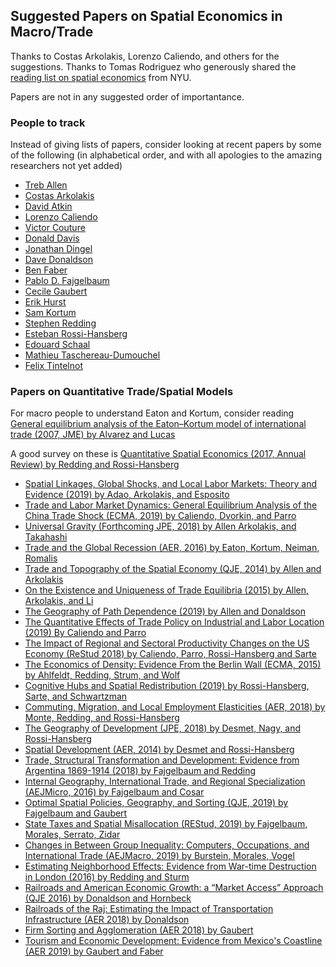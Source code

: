 ## Suggested Papers on Spatial Economics in Macro/Trade
Thanks to Costas Arkolakis, Lorenzo Caliendo, and others for the suggestions. Thanks to Tomas Rodriguez who generously shared the [reading list on spatial economics](NYUlist.pdf) from NYU.

Papers are not in any suggested order of importantance.

### People to track
Instead of giving lists of papers, consider looking at recent papers by some of the following (in alphabetical order, and with all apologies to the amazing researchers not yet added)
- [Treb Allen](https://sites.google.com/site/treballen/)
- [Costas Arkolakis](http://www.econ.yale.edu/~ka265/)
- [David Atkin](https://www.mit.edu/~atkin/)
- [Lorenzo Caliendo](https://sites.google.com/site/lorenzocaliendo/)
- [Victor Couture](http://faculty.haas.berkeley.edu/couture/index.html?_ga=2.132578698.589686807.1578425949-1977489864.1571180423)
- [Donald Davis](https://sites.google.com/site/drdavis001/home/research)
- [Jonathan Dingel](https://faculty.chicagobooth.edu/jonathan.dingel/)
- [Dave Donaldson](https://economics.mit.edu/faculty/ddonald) 
- [Ben Faber](https://eml.berkeley.edu/~faberb/)
- [Pablo D. Fajgelbaum](http://www.econ.ucla.edu/pfajgelbaum/)
- [Cecile Gaubert](https://eml.berkeley.edu/~cecile.gaubert/)
- [Erik Hurst](https://www.chicagobooth.edu/faculty/directory/h/erik-hurst)
- [Sam Kortum](http://kortum.elisites.yale.edu/)
- [Stephen Redding](http://www.princeton.edu/~reddings/) 
- [Esteban Rossi-Hansberg](https://www.princeton.edu/~erossi/)
- [Edouard Schaal](https://sites.google.com/site/edouardschaal/research)
- [Mathieu Taschereau-Dumouchel](https://www.mathtd.info/)
- [Felix Tintelnot](http://felix-tintelnot.wikidot.com/research) 

### Papers on Quantitative Trade/Spatial Models

For macro people to understand Eaton and Kortum, consider reading [General equilibrium analysis of the Eaton–Kortum model of international trade (2007, JME) by Alvarez and Lucas](https://www.sciencedirect.com/science/article/pii/S0304393206002169)

A good survey on these is [Quantitative Spatial Economics (2017, Annual Review) by Redding and Rossi-Hansberg](https://www.annualreviews.org/doi/abs/10.1146/annurev-economics-063016-103713)

- [Spatial Linkages, Global Shocks, and Local Labor
Markets: Theory and Evidence (2019) by Adao, Arkolakis, and Esposito](http://www.econ.yale.edu/~ka265/research/LaborSupplyTrade/Adao%20Arkolakis%20Esposito%20Spatial%20Links%20Global%20Shocks%20Local%20Labor%20Markets.pdf)
- [Trade and Labor Market Dynamics: General Equilibrium Analysis of the China Trade Shock (ECMA, 2019) by Caliendo, Dvorkin, and Parro](https://www.google.com/url?q=https%3A%2F%2Fspinup-000d1a-wp-offload-media.s3.amazonaws.com%2Ffaculty%2Fwp-content%2Fuploads%2Fsites%2F40%2F2019%2F06%2FCDP.pdf&sa=D&sntz=1&usg=AFQjCNHNh33ZESCatHsc-tfzM7ih3TVj-w)
- [Universal Gravity (Forthcoming JPE, 2018) by Allen Arkolakis, and Takahashi](http://www.econ.yale.edu/~ka265/research/UniversalGravity/AAT%20-%20Universal%20Gravity%20-%20paper.pdf)
- [Trade and the Global Recession (AER, 2016) by Eaton, Kortum, Neiman, Romalis](https://faculty.chicagobooth.edu/brent.neiman/research/EKNR.pdf)
- [Trade and Topography of the Spatial Economy (QJE, 2014) by Allen and Arkolakis](http://www.econ.yale.edu/~ka265/research/Topography/AllenArkolakis.pdf)
- [On the Existence and Uniqueness of Trade Equilibria (2015) by Allen, Arkolakis, and Li ](http://www.econ.yale.edu/~ka265/research/OnExistenceUniqueness/Allen%20Arkolakis%20Li%20%20-%20Existence%20Uniqueness.pdf)
- [The Geography of Path Dependence (2019) by Allen and Donaldson](https://dl.dropbox.com/s/0ww1i1sbi2e6u6u/Allen%20and%20Donaldson%20-%20Path%20Dependence.pdf)
- [The Quantitative Effects of Trade Policy on Industrial and Labor Location (2019) By Caliendo and Parro](https://spinup-000d1a-wp-offload-media.s3.amazonaws.com/faculty/wp-content/uploads/sites/40/2019/11/QETPILL.pdf)
- [The Impact of Regional and Sectoral Productivity Changes on the US Economy (ReStud 2018) by Caliendo, Parro, Rossi-Hansberg and Sarte](https://spinup-000d1a-wp-offload-media.s3.amazonaws.com/faculty/wp-content/uploads/sites/40/2019/06/RSSUS.pdf)
- [The Economics of Density: Evidence From the Berlin Wall (ECMA, 2015) by Ahlfeldt, Redding, Strum, and Wolf](https://www.princeton.edu/~reddings/pubpapers/Berlin-Ecta-10876.pdf)
- [Cognitive Hubs and Spatial Redistribution (2019) by Rossi-Hansberg, Sarte, and Schwartzman](https://www.princeton.edu/~erossi/CHSR.pdf)
- [Commuting, Migration, and Local Employment Elasticities (AER, 2018) by Monte, Redding, and Rossi-Hansberg](https://www.princeton.edu/~erossi/CMLEE.pdf)
- [The Geography of Development (JPE, 2018) by Desmet, Nagy, and Rossi-Hansberg](https://www.princeton.edu/~erossi/GD.pdf) 
- [Spatial Development (AER, 2014) by Desmet and Rossi-Hansberg](https://www.princeton.edu/~erossi/SD.pdf)
- [Trade, Structural Transformation and Development: Evidence from Argentina 1869-1914 (2018) by Fajgelbaum and Redding](http://www.econ.ucla.edu/pfajgelbaum/Argentina.pdf)
- [Internal Geography, International Trade, and Regional Specialization (AEJMicro, 2016) by Fajgelbaum and Cosar](http://www.econ.ucla.edu/pfajgelbaum/cf_IGITRS.pdf)
- [Optimal Spatial Policies, Geography, and Sorting (QJE, 2019) by Fajgelbaum and Gaubert](http://www.econ.ucla.edu/pfajgelbaum/OSPGS.pdf)
- [State Taxes and Spatial Misallocation (REStud, 2019) by Fajgelbaum, Morales, Serrato, Zidar](http://www.econ.ucla.edu/pfajgelbaum/STSMUS.pdf)
- [Changes in Between Group Inequality: Computers, Occupations, and International Trade (AEJMacro, 2019) by Burstein, Morales, Vogel](http://www.econ.ucla.edu/jvogel/BMV.pdf)
- [Estimating Neighborhood Effects: Evidence from War-time Destruction in London (2016) by Redding and Sturm](http://www.princeton.edu/~reddings/papers/LWW2-9Mar16.pdf)
- [Railroads and American Economic Growth: a “Market Access” Approach (QJE 2016) by Donaldson and Hornbeck](http://dave-donaldson.com/wp-content/uploads/2016/10/Donaldson_Hornbeck_Railroads_paper.pdf)
- [Railroads of the Raj: Estimating the Impact of Transportation Infrastructure (AER 2018) by Donaldson](https://dave-donaldson.com/wp-content/uploads/2018/03/Donaldson_RRRaj_AER.pdf)
- [Firm Sorting and Agglomeration (AER 2018) by Gaubert](http://eml.berkeley.edu/~cecile.gaubert/firm_sorting_gaubert.pdf)
- [Tourism and Economic Development: Evidence from Mexico's Coastline (AER 2019) by Gaubert and Faber](https://www.dropbox.com/s/w08bdts16g19d3k/Faber_Gaubert_Tourism.pdf?raw=1)

<!---
### Some Lecture Notes/Reading Lists
Also, see the following lecture notes:
- [Big Data in Spatial Economics 1 by Couture and Green](https://uc9501a5f701fbed492fd9b8eae2.dl.dropboxusercontent.com/cd/0/inline2/AvuCAHja4Z_diTAbcizsGBRbfU9KFbnxx50QmoAPPeBIqMVyDWPY7t-ob_rcrAE9HXy6OLppcBLh3HWQtF7jNqY8701DWX7oYMiMtUZSdOqlKYviWLBgGFm3JgVCdzV_zra1oJNQ8hV4HmJWd7eAJgRvcQWL1OtGpG7COShoVlQ5qY7PmT3Hy0Ak2Vc98eDDytEhW_utV0CLVWroa1St9UcycEcge2ywAplDLd8ksE6oNCFXnN89wyHDSn3od73aEDgAIfHQrlRylINT9rgpihGEjDwfJXxcCixYI-xc2eimWOdxVtn5tiinIRXqEJkOGzSeeIqFagzNiDpYuz2ZNxnfsWndkcxo0epKWMZC3OwBCQ/file#) and [Big Data in Spatial Economics 2 by Couture and Green](https://uc8e15a47adab652e81abafb14af.dl.dropboxusercontent.com/cd/0/inline2/AvtZhQstKju90Xap_949n5KsWEAmrok0sk8EvcXrP70EQSv4rN1it8-vLD-J8qfzZ1h6oE5vbYDddll8lJ_shnR9Rn11WpMhknzOkA57h8qZzHYkXXnzd7p6Zs_-q6jbO6pgcMCX7APmULWS3OQZLPX40N2vPHpKjPmYNr0HD4DWh1xMNjoPScrLgcuwHyRn4wuyVd5DVvPnQlwF4-9F4B04AZlbyHWuLenLajLymdJTtVAPfD02IKOlUiFDEMMuj8fmcgam84qWT5gGNQGO8gFVnQzMi4vPMq1kuOnkzlXGF3A6gtn2oAiR1-umkJXin56GRkv82QNeCmYNrEFZ0ygHWJMXskB5Z5aauYz4Wnh1sw/file#)
-->
